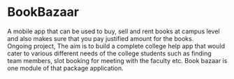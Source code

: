 # BookBazaar
A mobile app that can be used to buy, sell and rent books at campus level and also makes sure that you pay justified amount for the books.\
Ongoing project, The aim is to build a complete college help app that would cater to various different needs of the college students such as finding team members, slot booking for meeting with the faculty etc. Book bazaar is one module of that package application.  
